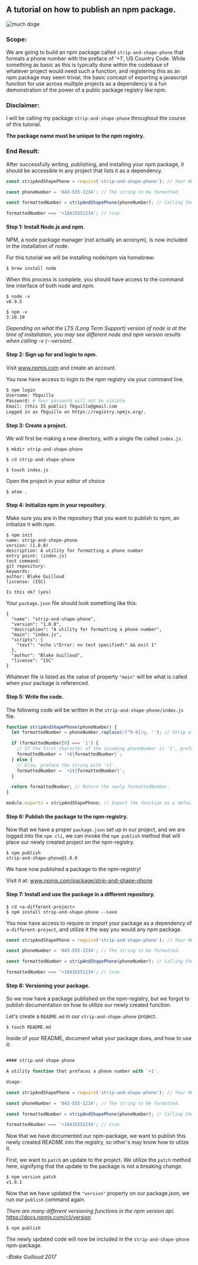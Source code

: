 ## A tutorial on how to publish an npm package.

![much doge](https://lh3.googleusercontent.com/E6EO3XO6zP7NtBq2L9SDF1DbBoYamUWc8QTRvOFuQg_Gka2Vw_RIv-AjU5Ysu4XgwHU=w170)

### Scope:
We are going to build an npm package called `strip-and-shape-phone` that formats a phone number with the preface of '+1', US Country Code. While something as basic as this is typically done within the codebase of whatever project would need such a function, and registering this as an npm package may seem trivial, the basic concept of exporting a javascript function for use across multiple projects as a dependency is a fun demonstration of the power of a public package registry like npm.

### Disclaimer:
I will be calling my package `strip-and-shape-phone` throughout the course of this tutorial.

**The package name must be unique to the npm registry.**

### End Result:
After successfully writing, publishing, and installing your npm package, it should be accessible in any project that lists it as a dependency.
```javascript
const stripAndShapePhone = require('strip-and-shape-phone'); // Your NPM package.

const phoneNumber = '843-555-1234'; // The string to be formatted.

const formattedNumber = stripAndShapePhone(phoneNumber); // Calling the imported package.

formattedNumber === '+18435551234'; // true
```

#### Step 1: Install Node.js and npm.
NPM, a node package manager (not actually an acronym), is now included in the installation of node.

For this tutorial we will be installing node/npm via homebrew:

```
$ brew install node
```

When this process is complete, you should have access to the command line interface of both node and npm.

```
$ node -v
v6.9.5

$ npm -v
3.10.10
```

*Depending on what the LTS (Long Term Support) version of node is at the time of installation, you may see different node and npm version results when calling -v (--version).*

#### Step 2: Sign up for and login to npm.
Visit www.npmjs.com and create an account.

You now have access to login to the npm registry via your command line.
```bash
$ npm login
Username: fbguillo
Password: # Your password will not be visible
Email: (this IS public) fbguillo@gmail.com
Logged in as fbguillo on https://registry.npmjs.org/.
```


#### Step 3: Create a project.
We will first be making a new directory, with a single file called `index.js`.

```
$ mkdir strip-and-shape-phone

$ cd strip-and-shape-phone

$ touch index.js
```
Open the project in your editor of choice
```
$ atom .
```

#### Step 4: Initialize npm in your repository.
Make sure you are in the repository that you want to publish to npm, an initialize it with npm.

```
$ npm init
name: strip-and-shape-phone
version: (1.0.0)
description: A utility for formatting a phone number
entry point: (index.js)
test command:
git repository:
keywords:
author: Blake Guilloud
liscense: (ISC)

Is this ok? (yes)
```

Your `package.json` file should look something like this:

```
{
  "name": "strip-and-shape-phone",
  "version": "1.0.0",
  "description": "A utility for formatting a phone number",
  "main": "index.js",
  "scripts": {
    "test": "echo \"Error: no test specified\" && exit 1"
  },
  "author": "Blake Guilloud",
  "license": "ISC"
}
```

Whatever file is listed as the value of property `"main"` will be what is called when your package is referenced.

#### Step 5: Write the code.
The following code will be written in the `strip-and-shape-phone/index.js` file.

```javascript
function stripAndShapePhone(phoneNumber) {
  let formattedNumber = phoneNumber.replace(/[^0-9]/g, ''); // Strip all non-numeric characters out of the string.

  if (formattedNumber[0] === '1') {
    // If the first character of the incoming phoneNumber is '1', preface the formattedNumber with '+'.
    formattedNumber = `+${formattedNumber}`;
  } else {
    // Else, preface the string with '+1'.
    formattedNumber = `+1${formattedNumber}`;
  }

  return formattedNumber; // Return the newly formattedNumber.
}

module.exports = stripAndShapePhone; // Export the function as a default to represent the entire module.
```

#### Step 6: Publish the package to the npm-registry.
Now that we have a proper `package.json` set up in our project, and we are logged into the `npm cli`, we can invoke the `npm publish` method that will place our newly created project on the npm-registry.

```
$ npm publish
strip-and-shape-phone@1.0.0
```

We have now published a package to the npm-registry!

Visit it at: www.npmjs.com/package/strip-and-shape-phone


#### Step 7: Install and use the package in a different repository.
```
$ cd <a-different-project>
$ npm install strip-and-shape-phone --save
```

You now have access to require or import your package as a dependency of `a-different-project`, and utilize it the way you would any npm package.

```javascript
const stripAndShapePhone = require('strip-and-shape-phone'); // Your NPM package.

const phoneNumber = '843-555-1234'; // The string to be formatted.

const formattedNumber = stripAndShapePhone(phoneNumber); // Calling the imported package.

formattedNumber === '+18435551234'; // true
```

#### Step 8: Versioning your package.
So we now have a package published on the npm-registry, but we forgot to publish documentation on how to utilize our newly created function.

Let's create a `README.md` in our `strip-and-shape-phone` project.

```
$ touch README.md
```

Inside of your README, document what your package does, and how to use it:
```javascript

#### strip-and-shape-phone

A utility function that prefaces a phone number with '+1'.

Usage:

const stripAndShapePhone = require('strip-and-shape-phone'); // Your NPM package.

const phoneNumber = '843-555-1234'; // The string to be formatted.

const formattedNumber = stripAndShapePhone(phoneNumber); // Calling the imported package.

formattedNumber === '+18435551234'; // true
```

Now that we have documented our npm-package, we want to publish this newly created README into the registry, so other's may know how to utilze it.

First, we want to `patch` an update to the project. We utilize the `patch` method here, signifying that the update to the package is not a breaking change.

```
$ npm version patch
v1.0.1
```

Now that we have updated the `"version"` property on our package.json, we run our `publish` command again.

*There are many different versioning functions in the npm version api.* https://docs.npmjs.com/cli/version

```
$ npm publish
```

The newly updated code will now be included in the `strip-and-shape-phone` npm-package.

-*Blake Guilloud 2017*
